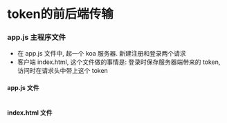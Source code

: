 token的前后端传输
================
### app.js 主程序文件
* 在 app.js 文件中, 起一个 koa 服务器. 新建注册和登录两个请求
* 客户端 index.html, 这个文件做的事情是: 登录时保存服务器端带来的 token, 
  访问时在请求头中带上这个 token

#### app.js 文件
```

```

#### index.html 文件
```

```














